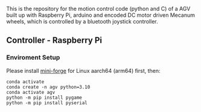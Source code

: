 This is the repository for the motion control code (python and C) of a AGV built up with Raspberry Pi, arduino and encoded DC motor driven Mecanum wheels, which is controlled by a bluetooth joystick controller. 

## Controller - Raspberry Pi

### Enviroment Setup

Please install [mini-forge](https://github.com/conda-forge/miniforge) for Linux aarch64 (arm64) first, then:
```
conda activate
conda create -n agv python=3.10
conda activate agv
python -m pip install pygame
python -m pip install pyserial
```


